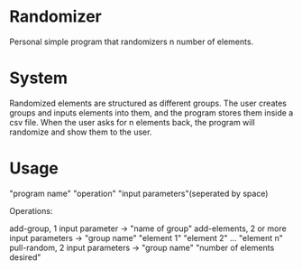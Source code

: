 # Randomizer

Personal simple program that randomizers n number of elements.

# System
Randomized elements are structured as different groups. The user creates groups and inputs elements into them, and the program stores them inside a csv file. When the user asks for n elements back, the program will randomize and show them to the user.

# Usage
"program name" "operation" "input parameters"(seperated by space)

Operations:

add-group, 1 input parameter -> "name of group"
add-elements, 2 or more input parameters -> "group name" "element 1" "element 2" ... "element n" 
pull-random, 2 input parameters -> "group name" "number of elements desired" 
